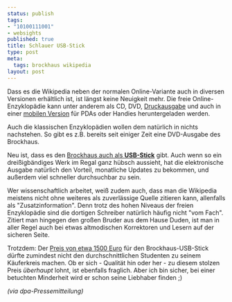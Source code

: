 ```yaml
--- 
status: publish
tags: 
- "10100111001"
- websights
published: true
title: Schlauer USB-Stick
type: post
meta: 
  tags: brockhaus wikipedia
layout: post
---
```

Dass es die Wikipedia neben der normalen Online-Variante auch in diversen Versionen erhältlich ist, ist längst keine Neuigkeit mehr. Die freie Online-Enzyklopädie kann unter anderem als CD, DVD, <a href="http://www.spiegel.de/netzwelt/netzkultur/0,1518,382888,00.html">Druckausgabe</a> und auch in einer <a href="http://de.wikipedia.org/wiki/Wikipedia:Unterwegs">mobilen Version</a> für PDAs oder Handies heruntergeladen werden.

Auch die klassischen Enzyklopädien wollen dem natürlich in nichts nachstehen. So gibt es z.B. bereits seit einiger Zeit eine DVD-Ausgabe des Brockhaus.

Neu ist, dass es den <a href="http://brockhaus.de/enzyklopaedie/digital/usb.php">Brockhaus auch als <strong>USB-Stick</strong></a> gibt. Auch wenn so ein dreißigbändiges Werk im Regal ganz hübsch aussieht, hat die elektronische Ausgabe natürlich den Vorteil, monatliche Updates zu bekommen, und außerdem viel schneller durchsuchbar zu sein.

Wer wissenschaftlich arbeitet, weiß zudem auch, dass man die Wikipedia meistens nicht ohne weiteres als zuverlässige Quelle zitieren kann, allenfalls als "Zusatzinformation". Denn trotz des hohen Niveaus der freien Enzyklopädie sind die dortigen Schreiber natürlich häufig nicht "vom Fach". Zitiert man hingegen den großen Bruder aus dem Hause Duden, ist man in aller Regel auch bei etwas altmodischen Korrektoren und Lesern auf der sicheren Seite.

Trotzdem: Der <a href="http://brockhaus.de/produkte/detail.php?isbn=3-7653-4131-2">Preis von etwa 1500 Euro</a> für den Brockhaus-USB-Stick dürfte zumindest nicht den durchschnittlichen Studenten zu seinem Käuferkreis machen. Ob er sich - Qualität hin oder her - zu diesem stolzen Preis <em>überhaupt</em> lohnt, ist ebenfalls fraglich. Aber ich bin sicher, bei einer betuchten Minderheit wird er schon seine Liebhaber finden ;)

<em>(via dpa-Pressemitteilung)</em>
